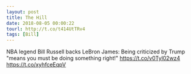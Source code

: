 ```yaml
---
layout: post
title: The Hill
date: 2018-08-05 00:00:22
tourl: http://t.co/t414UtTRv4
tags: [Bill]
---
```

NBA legend Bill Russell backs LeBron James:  Being criticized by Trump "means you must be doing something right!" https://t.co/v0Tyl02wz4 https://t.co/xyhfceEqpV